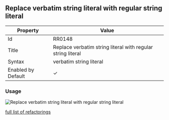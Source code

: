 ## Replace verbatim string literal with regular string literal

| Property | Value |
| -------- | ----- |
| Id | RR0148 |
| Title | Replace verbatim string literal with regular string literal |
| Syntax | verbatim string literal |
| Enabled by Default | &#x2713; |

### Usage

![Replace verbatim string literal with regular string literal](../../images/refactorings/ReplaceVerbatimStringLiteralWithRegularStringLiteral.png)

[full list of refactorings](Refactorings.md)